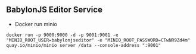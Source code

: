 ## BabylonJS Editor Service

- Docker run minio
``` docker
docker run -p 9000:9000 -d -p 9001:9001 -e "MINIO_ROOT_USER=babylonjseditor" -e "MINIO_ROOT_PASSWORD=CTwNR9Zd4m" quay.io/minio/minio server /data --console-address ":9001"
```
